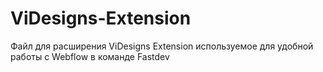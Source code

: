 # ViDesigns-Extension
Файл для расширения ViDesigns Extension используемое для удобной работы с Webflow в команде Fastdev
